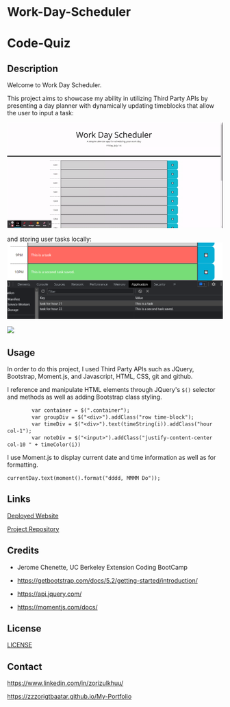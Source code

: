 # Work-Day-Scheduler

# Code-Quiz

## Description 

Welcome to Work Day Scheduler.

This project aims to showcase my ability in utilizing Third Party APIs by presenting a day planner with dynamically updating timeblocks that allow the user to input a task:

![](./assets/images/demo-work-day-scheduler.gif)

and storing user tasks locally:
![](./assets/images/screenshot-work-day-scheduler.png)

![](./assets/images/demo-work-day-scheduler-2.gif.gif)

## Usage

In order to do this project, I used Third Party APIs such as JQuery, Bootstrap, Moment.js, and Javascript, HTML, CSS, git and github.

I reference and manipulate HTML elements through JQuery's `$()` selector and methods as well as adding Bootstrap class styling.
```
        var container = $(".container");
        var groupDiv = $("<div>").addClass("row time-block");
        var timeDiv = $("<div>").text(timeString(i)).addClass("hour col-1");
        var noteDiv = $("<input>").addClass("justify-content-center col-10 " + timeColor(i))
```

I use Moment.js to display current date and time information as well as for formatting.
```
currentDay.text(moment().format("dddd, MMMM Do"));
```

## Links

[Deployed Website](https://zzzorigtbaatar.github.io/Work-Day-Scheduler/)

[Project Repository](https://github.com/zzzorigtbaatar/Work-Day-Scheduler)

## Credits

* Jerome Chenette, UC Berkeley Extension Coding BootCamp

* https://getbootstrap.com/docs/5.2/getting-started/introduction/

* https://api.jquery.com/

* https://momentjs.com/docs/

## License

[LICENSE](/LICENSE)

## Contact

https://www.linkedin.com/in/zorizulkhuu/

https://zzzorigtbaatar.github.io/My-Portfolio